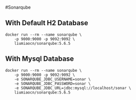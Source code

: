 #Sonarqube
## With Default H2 Database
```
docker run --rm --name sonarqube \
    -p 9000:9000 -p 9092:9092 \
    liumiaocn/sonarqube:5.6.5
```
## With Mysql Database
```
docker run --rm --name sonarqube \
    -p 9000:9000 -p 9092:9092 \
    -e SONARQUBE_JDBC_USERNAME=sonar \
    -e SONARQUBE_JDBC_PASSWORD=sonar \
    -e SONARQUBE_JDBC_URL=jdbc:mysql://localhost/sonar \
    liumiaocn/sonarqube:5.6.5
```
